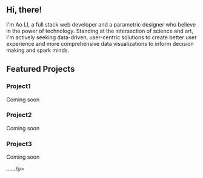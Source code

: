 <h2>Hi, there!</h2>
<p> I'm Ao LI, a full stack web developer and a parametric designer who believe in the power of technology. Standing at the intersection of science and art, I'm actively seeking data-driven, user-centric solutions to create better user experience and more comprehensive data visualizations to inform decision making and spark minds.</p>
<h2>Featured Projects</h2>
<h3>Project1</h3>
<p>Coming soon</p>
<h3>Project2</h3>
<p>Coming soon</p>
<h3>Project3</h3>
<p>Coming soon</p>
<p>....../p>
